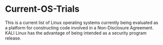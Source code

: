 # Current-OS-Trials
This is a current list of Linux operating systems currently being evaluated as a platform for constructing code involved in a Non-Disclosure Agreement. KALI Linux has the advantage of being intended as a security program release.
